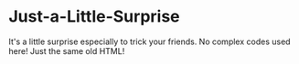 # Just-a-Little-Surprise
It's a little surprise especially to trick your friends. No complex codes used here! Just the same old HTML!
